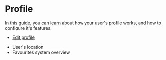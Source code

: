 # Profile

In this guide, you can learn about how your user's profile works, and how to configure it's features.

* [Edit profile]()
- User's location
- Favourites system overview

